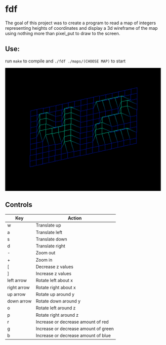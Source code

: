 # fdf

The goal of this project was to create a program to read a map of integers representing heights of coordinates
and display a 3d wireframe of the map using nothing more than pixel_put to draw to the screen.

## Use:
run `make` to compile and `./fdf ./maps/(CHOOSE MAP)` to start

![fdf screenshot](/example.png)

## Controls

|Key|Action|
|-----|-------|
|w|Translate up|
|a|Translate left|
|s|Translate down|
|d|Translate right|
|-|Zoom out|
|+|Zoom in|
|[|Decrease z values|
|]|Increase z values|
|left arrow|Rotate left about x|
|right arrow|Rotate right about x|
|up arrow|Rotate up around y|
|down arrow|Rotate down around y|
|o|Rotate left around z|
|p|Rotate right around z|
|r|Increase or decrease amount of red|
|g|Increase or decrease amount of green|
|b|Increase or decrease amount of blue|
